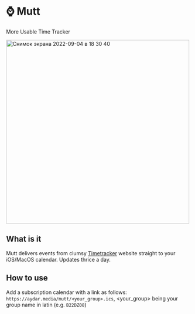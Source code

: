 # ⌚️ Mutt
More Usable Time Tracker

<img width="500" alt="Снимок экрана 2022-09-04 в 18 30 40" src="https://user-images.githubusercontent.com/45698501/188323768-e45f4e52-55f7-4c15-af88-58e50874541e.jpeg">

## What is it
Mutt delivers events from clumsy [Timetracker](https://timetracker.hse.ru) website straight to your iOS/MacOS calendar. Updates thrice a day.
## How to use
Add a subscription calendar with a link as follows: `https://aydar.media/mutt/<your_group>.ics`, <your_group> being your group name in latin (e.g. `B22DZ08`) 
